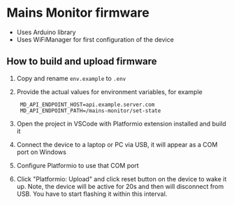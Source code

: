 # Mains Monitor firmware

* Uses Arduino library
* Uses WiFiManager for first configuration of the device

## How to build and upload firmware

1. Copy and rename ``env.example`` to ``.env``
1. Provide the actual values for environment variables, for example

        MD_API_ENDPOINT_HOST=api.example.server.com
        MD_API_ENDPOINT_PATH=/mains-monitor/set-state
1. Open the project in VSCode with Platformio extension installed and build it
1. Connect the device to a laptop or PC via USB, it will appear as a COM port on Windows
1. Configure Platformio to use that COM port
1. Click "Platformio: Upload" and click reset button on the device to wake it up. Note, the device will be active for 20s and then will disconnect from USB. You have to start flashing it within this interval.